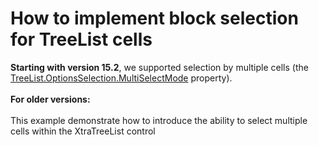 # How to implement block selection for TreeList cells


<p><strong>Starting with version 15.2</strong>, we supported selection by multiple cells (the <a href="https://documentation.devexpress.com/#WindowsForms/DevExpressXtraTreeListTreeListOptionsSelection_MultiSelectModetopic">TreeList.OptionsSelection.MultiSelectMode</a> property).<br><br><strong>For older versions:</strong><br><br>This example demonstrate how to introduce the ability to select multiple cells within the XtraTreeList control</p>

<br/>


